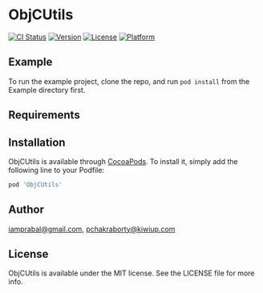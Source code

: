# ObjCUtils

[![CI Status](https://img.shields.io/travis/iamprabal@gmail.com/ObjCUtils.svg?style=flat)](https://travis-ci.org/iamprabal@gmail.com/ObjCUtils)
[![Version](https://img.shields.io/cocoapods/v/ObjCUtils.svg?style=flat)](https://cocoapods.org/pods/ObjCUtils)
[![License](https://img.shields.io/cocoapods/l/ObjCUtils.svg?style=flat)](https://cocoapods.org/pods/ObjCUtils)
[![Platform](https://img.shields.io/cocoapods/p/ObjCUtils.svg?style=flat)](https://cocoapods.org/pods/ObjCUtils)

## Example

To run the example project, clone the repo, and run `pod install` from the Example directory first.

## Requirements

## Installation

ObjCUtils is available through [CocoaPods](https://cocoapods.org). To install
it, simply add the following line to your Podfile:

```ruby
pod 'ObjCUtils'
```

## Author

iamprabal@gmail.com, pchakraborty@kiwiup.com

## License

ObjCUtils is available under the MIT license. See the LICENSE file for more info.
